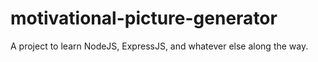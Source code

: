 # motivational-picture-generator

A project to learn NodeJS, ExpressJS, and whatever else along the way.